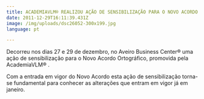 ```yaml
---
title: ACADEMIAVLM® REALIZOU AÇÃO DE SENSIBILIZAÇÃO PARA O NOVO ACORDO ORTOGRÁFICO
date: 2011-12-29T16:11:39.431Z
image: /img/uploads/dsc26052-300x199.jpg
language: pt

---
```

Decorreu nos dias 27 e 29 de dezembro, no Aveiro Business Center® uma ação de sensibilização para  o Novo Acordo Ortográfico, promovida pela AcademiaVLM® .



Com a entrada em vigor do Novo Acordo esta ação de sensibilização torna-se fundamental para conhecer as alterações que entram em vigor já em janeiro.
